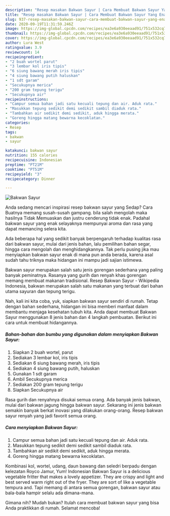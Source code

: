 ```yaml
---
description: "Resep masakan Bakwan Sayur | Cara Membuat Bakwan Sayur Yang Enak Dan Mudah"
title: "Resep masakan Bakwan Sayur | Cara Membuat Bakwan Sayur Yang Enak Dan Mudah"
slug: 937-resep-masakan-bakwan-sayur-cara-membuat-bakwan-sayur-yang-enak-dan-mudah
date: 2020-09-19T11:31:59.246Z
image: https://img-global.cpcdn.com/recipes/ea3e6a930eeaad91/751x532cq70/bakwan-sayur-foto-resep-utama.jpg
thumbnail: https://img-global.cpcdn.com/recipes/ea3e6a930eeaad91/751x532cq70/bakwan-sayur-foto-resep-utama.jpg
cover: https://img-global.cpcdn.com/recipes/ea3e6a930eeaad91/751x532cq70/bakwan-sayur-foto-resep-utama.jpg
author: Lura West
ratingvalue: 3.9
reviewcount: 14
recipeingredient:
- "2 buah wortel parut"
- "3 lembar kol iris tipis"
- "6 siung bawang merah iris tipis"
- "4 siung bawang putih haluskan"
- "1 sdt garam"
- "Secukupnya merica"
- "200 gram tepung terigu"
- "Secukupnya air"
recipeinstructions:
- "Campur semua bahan jadi satu kecuali tepung dan air. Aduk rata."
- "Masukkan tepung sedikit demi sedikit sambil diaduk rata."
- "Tambahkan air sedikit demi sedikit, aduk hingga merata."
- "Goreng hingga matang bewarna kecoklatan."
categories:
- Resep
tags:
- bakwan
- sayur

katakunci: bakwan sayur 
nutrition: 155 calories
recipecuisine: Indonesian
preptime: "PT21M"
cooktime: "PT51M"
recipeyield: "3"
recipecategory: Dinner

---
```



![Bakwan Sayur](https://img-global.cpcdn.com/recipes/ea3e6a930eeaad91/751x532cq70/bakwan-sayur-foto-resep-utama.jpg)

Anda sedang mencari inspirasi resep bakwan sayur yang Sedap? Cara Buatnya memang susah-susah gampang. bila salah mengolah maka hasilnya Tidak Memuaskan dan justru cenderung tidak enak. Padahal bakwan sayur yang enak selayaknya mempunyai aroma dan rasa yang dapat memancing selera kita.

Ada beberapa hal yang sedikit banyak berpengaruh terhadap kualitas rasa dari bakwan sayur, mulai dari jenis bahan, lalu pemilihan bahan segar, hingga cara mengolah dan menghidangkannya. Tak perlu pusing jika mau menyiapkan bakwan sayur enak di mana pun anda berada, karena asal sudah tahu triknya maka hidangan ini mampu jadi sajian istimewa.

Bakwan sayur merupakan salah satu jenis gorengan sederhana yang paling banyak peminatnya. Rasanya yang gurih dan renyah khas gorengan memang membuat makanan tradisional. Resep Bakwan Sayur - Wikipedia Indonesia, bakwan merupakan salah satu makanan yang terbuat dari bahan utama sayuran dan tepung terigu.


Nah, kali ini kita coba, yuk, siapkan bakwan sayur sendiri di rumah. Tetap dengan bahan sederhana, hidangan ini bisa memberi manfaat dalam membantu menjaga kesehatan tubuh kita. Anda dapat membuat Bakwan Sayur menggunakan 8 jenis bahan dan 4 langkah pembuatan. Berikut ini cara untuk membuat hidangannya.

<!--inarticleads1-->

##### Bahan-bahan dan bumbu yang digunakan dalam menyiapkan Bakwan Sayur:

1. Siapkan 2 buah wortel, parut
1. Sediakan 3 lembar kol, iris tipis
1. Sediakan 6 siung bawang merah, iris tipis
1. Sediakan 4 siung bawang putih, haluskan
1. Gunakan 1 sdt garam
1. Ambil Secukupnya merica
1. Sediakan 200 gram tepung terigu
1. Siapkan Secukupnya air


Rasa gurih dan renyahnya disukai semua orang. Ada banyak jenis bakwan, mulai dari bakwan jagung hingga bakwan sayur. Sekarang ini jenis bakwan semakin banyak berkat inovasi yang dilakukan orang-orang. Resep bakwan sayur renyah yang jadi favorit semua orang. 

<!--inarticleads2-->

##### Cara menyiapkan Bakwan Sayur:

1. Campur semua bahan jadi satu kecuali tepung dan air. Aduk rata.
1. Masukkan tepung sedikit demi sedikit sambil diaduk rata.
1. Tambahkan air sedikit demi sedikit, aduk hingga merata.
1. Goreng hingga matang bewarna kecoklatan.


Kombinasi kol, wortel, udang, daun bawang dan seledri berpadu dengan kelezatan Royco Jamur, Yum! Indonesian Bakwan Sayur is a delicious vegetable fritter that makes a lovely appetizer. They are crispy and light and best served warm right out of the fryer. They are sort of like a vegetable tempura and. Tapi memang di antara semua gorengan, bakwan sayur atau bala-bala hampir selalu ada dimana-mana. 

Gimana nih? Mudah bukan? Itulah cara membuat bakwan sayur yang bisa Anda praktikkan di rumah. Selamat mencoba!
